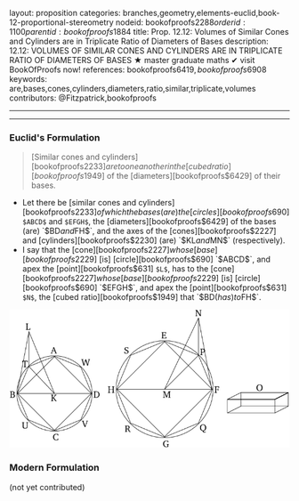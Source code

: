 layout: proposition
categories: branches,geometry,elements-euclid,book-12-proportional-stereometry
nodeid: bookofproofs$2288
orderid: 1100
parentid: bookofproofs$1884
title: Prop. 12.12: Volumes of Similar Cones and Cylinders are in Triplicate Ratio of Diameters of Bases
description: 12.12: VOLUMES OF SIMILAR CONES AND CYLINDERS ARE IN TRIPLICATE RATIO OF DIAMETERS OF BASES &#9733; master graduate maths &#10004; visit BookOfProofs now!
references: bookofproofs$6419,bookofproofs$6908
keywords: are,bases,cones,cylinders,diameters,ratio,similar,triplicate,volumes
contributors: @Fitzpatrick,bookofproofs


---


---

### Euclid's Formulation

> [Similar cones and cylinders][bookofproofs$2233] are to one another in the [cubed ratio][bookofproofs$1949] of the [diameters][bookofproofs$6429] of their bases.
* Let there be [similar cones and cylinders][bookofproofs$2233] of which the bases (are) the [circles][bookofproofs$690] `$ABCD$` and `$EFGH$`, the [diameters][bookofproofs$6429] of the bases (are) `$BD$` and `$FH$`, and the axes of the [cones][bookofproofs$2227] and [cylinders][bookofproofs$2230] (are) `$KL$` and `$MN$` (respectively).
* I say that the [cone][bookofproofs$2227] whose [base][bookofproofs$2229] [is] [circle][bookofproofs$690] `$ABCD$`, and apex the [point][bookofproofs$631] `$L$`, has to the [cone][bookofproofs$2227] whose [base][bookofproofs$2229] [is] [circle][bookofproofs$690] `$EFGH$`, and apex the [point][bookofproofs$631] `$N$`, the [cubed ratio][bookofproofs$1949] that `$BD$` (has) to `$FH$`.

![fig12e](https://github.com/bookofproofs/bookofproofs.github.io/blob/main/_sources/_assets/images/euclid/Book12/fig12e.png?raw=true)


### Modern Formulation

(not yet contributed)
